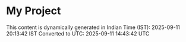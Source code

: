 # My Project

This content is dynamically generated in Indian Time (IST): 2025-09-11 20:13:42 IST
Converted to UTC: 2025-09-11 14:43:42 UTC
